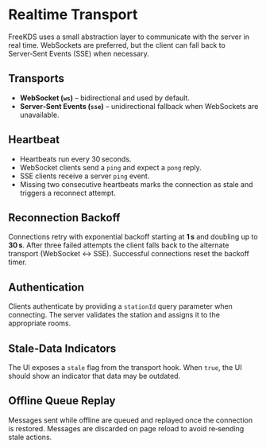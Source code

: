 # Realtime Transport

FreeKDS uses a small abstraction layer to communicate with the server in
real time. WebSockets are preferred, but the client can fall back to
Server‑Sent Events (SSE) when necessary.

## Transports
- **WebSocket (`ws`)** – bidirectional and used by default.
- **Server‑Sent Events (`sse`)** – unidirectional fallback when WebSockets
  are unavailable.

## Heartbeat
- Heartbeats run every 30 seconds.
- WebSocket clients send a `ping` and expect a `pong` reply.
- SSE clients receive a server `ping` event.
- Missing two consecutive heartbeats marks the connection as stale and
  triggers a reconnect attempt.

## Reconnection Backoff
Connections retry with exponential backoff starting at **1 s** and doubling
up to **30 s**. After three failed attempts the client falls back to the
alternate transport (WebSocket ↔︎ SSE). Successful connections reset the
backoff timer.

## Authentication
Clients authenticate by providing a `stationId` query parameter when
connecting. The server validates the station and assigns it to the
appropriate rooms.

## Stale‑Data Indicators
The UI exposes a `stale` flag from the transport hook. When `true`, the UI
should show an indicator that data may be outdated.

## Offline Queue Replay
Messages sent while offline are queued and replayed once the connection is
restored. Messages are discarded on page reload to avoid re‑sending stale
actions.
